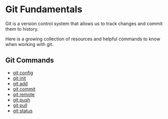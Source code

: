 # Git Fundamentals

Git is a version control system that allows us to track changes and commit them to history.

Here is a growing collection of resources and helpful commands to know when working with git.

## Git Commands
- [git config](./commands/Config.md)
- [git init](./commands/Init.md)
- [git add](./commands/Add.md)
- [git commit](./commands/commit.md)
- [git remote](./commands/Remote.md)
- [git push](./commands/Push.md)
- [git pull](./commands/Pull.md)
- [git status](../README.md)
